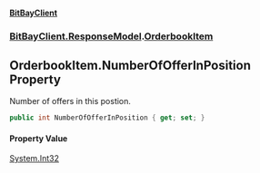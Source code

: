 #### [BitBayClient](./index.md 'index')
### [BitBayClient.ResponseModel](./BitBayClient-ResponseModel.md 'BitBayClient.ResponseModel').[OrderbookItem](./BitBayClient-ResponseModel-OrderbookItem.md 'BitBayClient.ResponseModel.OrderbookItem')
## OrderbookItem.NumberOfOfferInPosition Property
Number of offers in this postion.  
```csharp
public int NumberOfOfferInPosition { get; set; }
```
#### Property Value
[System.Int32](https://docs.microsoft.com/en-us/dotnet/api/System.Int32 'System.Int32')  
